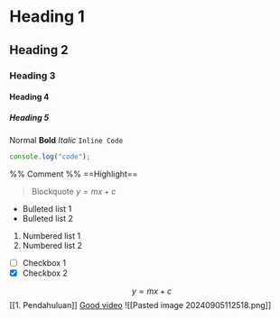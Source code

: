 # Heading 1
## Heading 2
### Heading 3
#### Heading 4
##### Heading 5
Normal
**Bold**
*Italic*
`Inline Code`
```ts
console.log("code");
```
%% Comment %%
==Highlight==
> Blockquote
$y=mx+c$
- Bulleted list 1
- Bulleted list 2
1. Numbered list 1
2. Numbered list 2
- [ ] Checkbox 1
- [x] Checkbox 2

$$
y=mx+c
$$
[[1. Pendahuluan]]
[Good video](https://youtu.be/dQw4w9WgXcQ?si=VJAM_z2cjPQmP2Uk)
![[Pasted image 20240905112518.png]]
